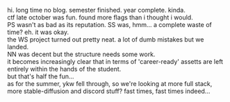 <style>
.body {
background-color: black;
color: white;
}
</style>
hi. long time no blog. semester finished. year complete. kinda.  
ctf late october was fun. found more flags than i thought i would.  
PS wasn't as bad as its reputation. SS was, hmm... a complete waste of time? eh. it was okay.  
the WS project turned out pretty neat. a lot of dumb mistakes but we landed.  
NN was decent but the structure needs some work.  
it becomes increasingly clear that in terms of 'career-ready' assetts are left entirely within the hands of the student.  
but that's half the fun...  
as for the summer, ykw fell through, so we're looking at more full stack, more stable-diffusion and discord stuff?
fast times, fast times indeed...
